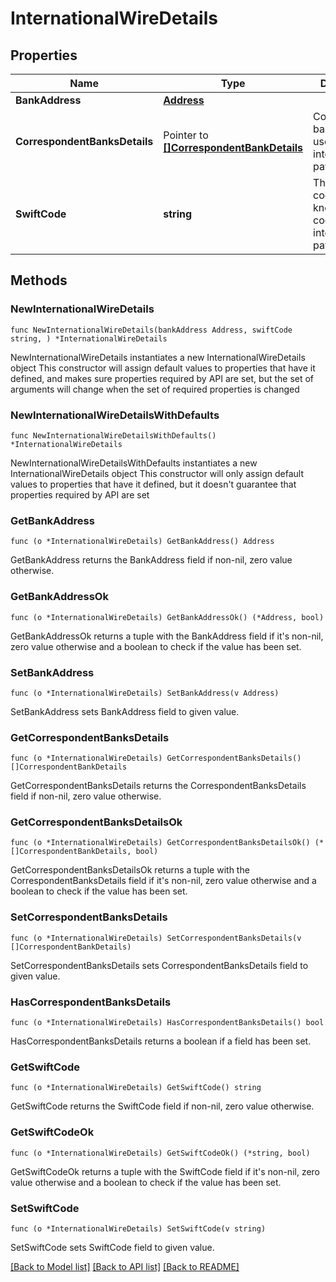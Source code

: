 # InternationalWireDetails

## Properties

Name | Type | Description | Notes
------------ | ------------- | ------------- | -------------
**BankAddress** | [**Address**](Address.md) |  | 
**CorrespondentBanksDetails** | Pointer to [**[]CorrespondentBankDetails**](CorrespondentBankDetails.md) | Correspondent banks details used for international payments.  | [optional] 
**SwiftCode** | **string** | The SWIFT code (also known as BIC code) used for international payments.  | 

## Methods

### NewInternationalWireDetails

`func NewInternationalWireDetails(bankAddress Address, swiftCode string, ) *InternationalWireDetails`

NewInternationalWireDetails instantiates a new InternationalWireDetails object
This constructor will assign default values to properties that have it defined,
and makes sure properties required by API are set, but the set of arguments
will change when the set of required properties is changed

### NewInternationalWireDetailsWithDefaults

`func NewInternationalWireDetailsWithDefaults() *InternationalWireDetails`

NewInternationalWireDetailsWithDefaults instantiates a new InternationalWireDetails object
This constructor will only assign default values to properties that have it defined,
but it doesn't guarantee that properties required by API are set

### GetBankAddress

`func (o *InternationalWireDetails) GetBankAddress() Address`

GetBankAddress returns the BankAddress field if non-nil, zero value otherwise.

### GetBankAddressOk

`func (o *InternationalWireDetails) GetBankAddressOk() (*Address, bool)`

GetBankAddressOk returns a tuple with the BankAddress field if it's non-nil, zero value otherwise
and a boolean to check if the value has been set.

### SetBankAddress

`func (o *InternationalWireDetails) SetBankAddress(v Address)`

SetBankAddress sets BankAddress field to given value.


### GetCorrespondentBanksDetails

`func (o *InternationalWireDetails) GetCorrespondentBanksDetails() []CorrespondentBankDetails`

GetCorrespondentBanksDetails returns the CorrespondentBanksDetails field if non-nil, zero value otherwise.

### GetCorrespondentBanksDetailsOk

`func (o *InternationalWireDetails) GetCorrespondentBanksDetailsOk() (*[]CorrespondentBankDetails, bool)`

GetCorrespondentBanksDetailsOk returns a tuple with the CorrespondentBanksDetails field if it's non-nil, zero value otherwise
and a boolean to check if the value has been set.

### SetCorrespondentBanksDetails

`func (o *InternationalWireDetails) SetCorrespondentBanksDetails(v []CorrespondentBankDetails)`

SetCorrespondentBanksDetails sets CorrespondentBanksDetails field to given value.

### HasCorrespondentBanksDetails

`func (o *InternationalWireDetails) HasCorrespondentBanksDetails() bool`

HasCorrespondentBanksDetails returns a boolean if a field has been set.

### GetSwiftCode

`func (o *InternationalWireDetails) GetSwiftCode() string`

GetSwiftCode returns the SwiftCode field if non-nil, zero value otherwise.

### GetSwiftCodeOk

`func (o *InternationalWireDetails) GetSwiftCodeOk() (*string, bool)`

GetSwiftCodeOk returns a tuple with the SwiftCode field if it's non-nil, zero value otherwise
and a boolean to check if the value has been set.

### SetSwiftCode

`func (o *InternationalWireDetails) SetSwiftCode(v string)`

SetSwiftCode sets SwiftCode field to given value.



[[Back to Model list]](../README.md#documentation-for-models) [[Back to API list]](../README.md#documentation-for-api-endpoints) [[Back to README]](../README.md)


